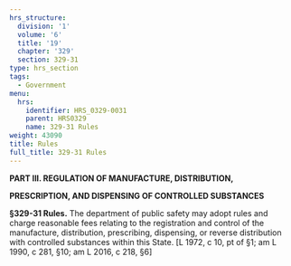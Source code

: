 ```yaml
---
hrs_structure:
  division: '1'
  volume: '6'
  title: '19'
  chapter: '329'
  section: 329-31
type: hrs_section
tags:
  - Government
menu:
  hrs:
    identifier: HRS_0329-0031
    parent: HRS0329
    name: 329-31 Rules
weight: 43090
title: Rules
full_title: 329-31 Rules
---
```

**PART III. REGULATION OF MANUFACTURE, DISTRIBUTION,**

**PRESCRIPTION, AND DISPENSING OF CONTROLLED SUBSTANCES**

**§329-31 Rules.** The department of public safety may adopt rules and charge reasonable fees relating to the registration and control of the manufacture, distribution, prescribing, dispensing, or reverse distribution with controlled substances within this State. [L 1972, c 10, pt of §1; am L 1990, c 281, §10; am L 2016, c 218, §6]